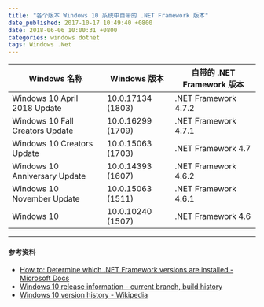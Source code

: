 ```yaml
---
title: "各个版本 Windows 10 系统中自带的 .NET Framework 版本"
date_published: 2017-10-17 10:49:40 +0800
date: 2018-06-06 10:00:31 +0800
categories: windows dotnet
tags: Windows .Net
---
```


Windows 名称 | Windows 版本 | 自带的 .NET Framework 版本
-|-|-
Windows 10 April 2018 Update | 10.0.17134 (1803) | .NET Framework 4.7.2
Windows 10 Fall Creators Update | 10.0.16299 (1709) | .NET Framework 4.7.1
Windows 10 Creators Update | 10.0.15063 (1703) | .NET Framework 4.7
Windows 10 Anniversary Update | 10.0.14393 (1607) | .NET Framework 4.6.2
Windows 10 November Update | 10.0.15063 (1511) | .NET Framework 4.6.1
Windows 10 | 10.0.10240 (1507) | .NET Framework 4.6

---

#### 参考资料
- [How to: Determine which .NET Framework versions are installed -Microsoft Docs](https://docs.microsoft.com/en-us/dotnet/framework/migration-guide/how-to-determine-which-versions-are-installed)
- [Windows 10 release information - current branch, build history](https://technet.microsoft.com/en-us/windows/release-info.aspx)
- [Windows 10 version history - Wikipedia](https://en.wikipedia.org/wiki/Windows_10_version_history)
